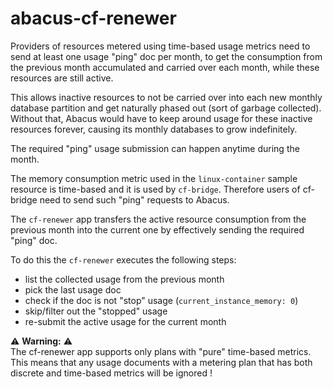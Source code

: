 abacus-cf-renewer
===

Providers of resources metered using time-based usage metrics need to send at least one usage "ping" doc per month, to get the consumption from the previous month accumulated and carried over each month, while these resources are still active.

This allows inactive resources to not be carried over into each new monthly database partition and get naturally phased out (sort of garbage collected). Without that, Abacus would have to keep around usage for these inactive resources forever, causing its monthly databases to grow indefinitely.

The required "ping" usage submission can happen anytime during the month.

The memory consumption metric used in the `linux-container` sample resource is time-based and it is used by `cf-bridge`. Therefore users of cf-bridge need to send such "ping" requests to Abacus.

The `cf-renewer` app transfers the active resource consumption from the previous month into the current one by effectively sending the required "ping" doc.

To do this the `cf-renewer` executes the following steps:
* list the collected usage from the previous month
* pick the last usage doc
* check if the doc is not "stop" usage (`current_instance_memory: 0`)
* skip/filter out the "stopped" usage
* re-submit the active usage for the current month

:warning: **Warning:** :warning:   
The cf-renewer app supports only plans with "pure" time-based metrics. This means that any usage documents with a metering plan that has both discrete and time-based metrics will be ignored !
